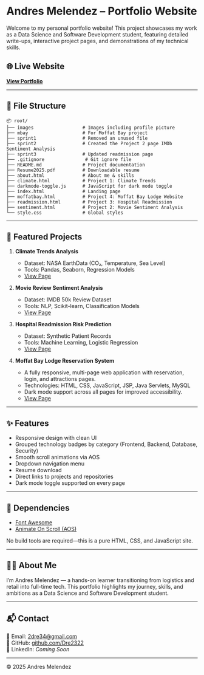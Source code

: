 # Andres Melendez – Portfolio Website

Welcome to my personal portfolio website! This project showcases my work as a Data Science and Software Development student, featuring detailed write-ups, interactive project pages, and demonstrations of my technical skills.

## 🌐 Live Website
**[View Portfolio](https://dre2322.github.io/portfolio)**

---

## 📁 File Structure
```
📦 root/
├── images                  # Images including profile picture
├── mbay                    # For Moffat Bay project
├── sprint1                 # Removed an unused file
├── sprint2                 # Created the Project 2 page IMDb Sentiment Analysis
├── sprint3                 # Updated readmission page
├── .gitignore               # Git ignore file
├── README.md               # Project documentation
├── Resume2025.pdf          # Downloadable resume
├── about.html              # About me & skills
├── climate.html            # Project 1: Climate Trends
├── darkmode-toggle.js      # JavaScript for dark mode toggle
├── index.html              # Landing page
├── moffatbay.html          # Project 4: Moffat Bay Lodge Website
├── readmission.html        # Project 3: Hospital Readmission
├── sentiment.html          # Project 2: Movie Sentiment Analysis
└── style.css               # Global styles
```

---

## 📌 Featured Projects
1. **Climate Trends Analysis**
   - Dataset: NASA EarthData (CO₂, Temperature, Sea Level)
   - Tools: Pandas, Seaborn, Regression Models
   - [View Page](climate.html)

2. **Movie Review Sentiment Analysis**
   - Dataset: IMDB 50k Review Dataset
   - Tools: NLP, Scikit-learn, Classification Models
   - [View Page](sentiment.html)

3. **Hospital Readmission Risk Prediction**
   - Dataset: Synthetic Patient Records
   - Tools: Machine Learning, Logistic Regression
   - [View Page](readmission.html)

4. **Moffat Bay Lodge Reservation System**
   - A fully responsive, multi-page web application with reservation, login, and attractions pages.
   - Technologies: HTML, CSS, JavaScript, JSP, Java Servlets, MySQL
   - Dark mode support across all pages for improved accessibility.
   - [View Page](moffatbay.html)

---

## ✨ Features
- Responsive design with clean UI
- Grouped technology badges by category (Frontend, Backend, Database, Security)
- Smooth scroll animations via AOS
- Dropdown navigation menu
- Resume download
- Direct links to projects and repositories
- Dark mode toggle supported on every page

---

## 🔧 Dependencies
- [Font Awesome](https://fontawesome.com/)
- [Animate On Scroll (AOS)](https://michalsnik.github.io/aos/)

No build tools are required—this is a pure HTML, CSS, and JavaScript site.

---

## 🙋‍♂️ About Me
I’m Andres Melendez — a hands-on learner transitioning from logistics and retail into full-time tech. This portfolio highlights my journey, skills, and ambitions as a Data Science and Software Development student.

---

## 📬 Contact
📧 Email: [2dre34@gmail.com](mailto:2dre34@gmail.com)  
💼 GitHub: [github.com/Dre2322](https://github.com/Dre2322)  
🔗 LinkedIn: *Coming Soon*

---
© 2025 Andres Melendez
